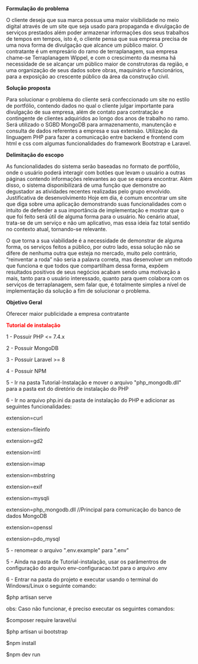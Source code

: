 
<b>Formulação do problema</b>

O cliente deseja que sua marca possua uma maior visibilidade no meio digital através
de um site que seja usado para propaganda e divulgação de serviços prestados além poder
armazenar informações dos seus trabalhos de tempos em tempos, isto é, o cliente pensa que
sua empresa precisa de uma nova forma de divulgação que alcance um público maior.
O contratante é um empresário do ramo de terraplanagem, sua empresa chame-se
Terraplanagem Wippel, e com o crescimento da mesma há necessidade de se alcançar um
público maior de construtoras da região, e uma organização de seus dados sobre obras,
maquinário e funcionários, para a exposição ao crescente público da área da construção civil.

<b>Solução proposta</b>

Para solucionar o problema do cliente será confeccionado um site no estilo de
portfólio, contendo dados no qual o cliente julgar importante para divulgação de sua empresa,
além de contato para contratação e contingente de clientes adquiridos ao longo dos anos de
trabalho no ramo.
Será utilizado o SGBD MongoDB para armazenamento, manutenção e consulta de dados
referentes a empresa e sua extensão. Utilização da linguagem PHP para fazer a comunicação
entre backend e frontend com html e css com algumas funcionalidades do framework
Bootstrap e Laravel.

<b>Delimitação do escopo</b>

As funcionalidades do sistema serão baseadas no formato de portfólio, onde o usuário
poderá interagir com botões que levam o usuário a outras páginas contendo informações
relevantes ao que se espera encontrar. Além disso, o sistema disponibilizará de uma função
que demonstre ao degustador as atividades recentes realizadas pelo grupo envolvido.
Justificativa de desenvolvimento
Hoje em dia, é comum encontrar um site que diga sobre uma aplicação demonstrando
suas funcionalidades com o intuito de defender a sua importância de implementação e
mostrar que o que foi feito será útil de alguma forma para o usuário. No cenário atual, trata-se
de um serviço e não um aplicativo, mas essa ideia faz total sentido no contexto atual,
tornando-se relevante.

O que torna a sua viabilidade é a necessidade de demonstrar de alguma forma, os
serviços feitos a público, por outro lado, essa solução não se difere de nenhuma outra que
esteja no mercado, muito pelo contrário, “reinventar a roda” não seria a palavra correta, mas
desenvolver um método que funciona e que todos que compartilham dessa forma, expõem
resultados positivos de seus negócios acabam sendo uma motivação a mais, tanto para o
usuário interessado, quanto para quem colabora com os serviços de terraplanagem, sem falar
que, é totalmente simples a nível de implementação da solução a fim de solucionar o
problema.

<b>Objetivo Geral</b>

Oferecer maior publicidade a empresa contratante


<b style="color:red;">Tutorial de instalação</b>

<p>1 - Possuir PHP <= 7.4.x</p>
<p>2 - Possuir MongoDB</p>
<p>3 - Possuir Laravel >= 8</p>
<p>4 - Possuir NPM</p>
<p>5 - Ir na pasta Tutorial-Instalação e mover o arquivo "php_mongodb.dll" para a pasta ext do diretório de instalação do PHP</p>
<p>6 - Ir no arquivo php.ini da pasta de instalação do PHP e adicionar as seguintes funcionalidades:</p>

<p>extension=curl</p>
<p>extension=fileinfo</p>
<p>extension=gd2</p>
<p>extension=intl</p>
<p>extension=imap</p>
<p>extension=mbstring</p>
<p>extension=exif</p>
<p>extension=mysqli</p>
<p>extension=php_mongodb.dll //Principal para comunicação do banco de dados MongoDB</p>
<p>extension=openssl</p>
<p>extension=pdo_mysql</p>

<p>5 - renomear o arquivo ".env.example" para ".env"</p>

<p>5 - Ainda na pasta de Tutorial-instalação, usar os parâmentros de configuração do arquivo env-configuracao.txt para o arquivo .env</p>

<p>6 - Entrar na pasta do projeto e executar usando o terminal do Windows/Linux o seguinte comando:</p>
<p>$php artisan serve</p>

<p>obs: Caso não funcionar, é preciso executar os seguintes comandos:</p>

<p>$composer require laravel/ui</p>
<p>$php artisan ui bootstrap</p>
<p>$npm install</p>
<p>$npm dev run</p>

